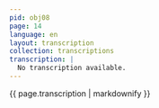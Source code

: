 ```yaml
---
pid: obj08
page: 14
language: en
layout: transcription
collection: transcriptions
transcription: |
  No transcription available.
---
```


{{ page.transcription | markdownify }}
